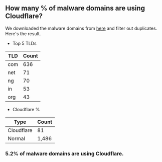 ## How many % of malware domains are using Cloudflare?


We downloaded the malware domains from [here](https://urlhaus.abuse.ch) and filter out duplicates.
Here's the result.


[//]: # (start replacement)


- Top 5 TLDs

| TLD | Count |
| --- | --- |
| com | 636 |
| net | 71 |
| ng | 70 |
| in | 53 |
| org | 43 |


- Cloudflare %

| Type | Count |
| --- | --- |
| Cloudflare | 81 |
| Normal | 1,486 |


### 5.2% of malware domains are using Cloudflare.